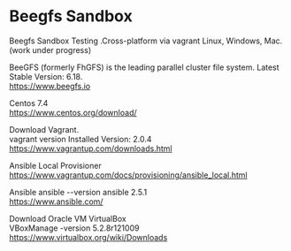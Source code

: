 # Beegfs Sandbox
Beegfs Sandbox Testing .Cross-platform via vagrant Linux, Windows, Mac.
(work under progress)

BeeGFS (formerly FhGFS) is the leading parallel cluster file system.
Latest Stable Version: 6.18.    
https://www.beegfs.io

Centos 7.4  
https://www.centos.org/download/

Download Vagrant.  
vagrant version Installed Version: 2.0.4   
https://www.vagrantup.com/downloads.html

Ansible Local Provisioner   
https://www.vagrantup.com/docs/provisioning/ansible_local.html

Ansible
ansible --version ansible 2.5.1  
https://www.ansible.com/

Download Oracle VM VirtualBox  
VBoxManage -version 5.2.8r121009        
https://www.virtualbox.org/wiki/Downloads
